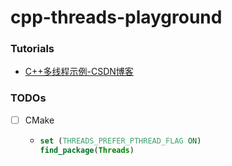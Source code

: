 cpp-threads-playground
======================
### Tutorials
- [C++多线程示例-CSDN博客](https://chongbin.blog.csdn.net/article/details/150216681)

### TODOs
- [ ] CMake
  - ```CMake
    set (THREADS_PREFER_PTHREAD_FLAG ON)
    find_package(Threads)
    ```
